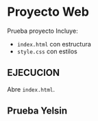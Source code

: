 # Proyecto Web

Prueba proyecto
Incluye:  
- `index.html` con estructura  
- `style.css` con estilos  
## EJECUCION
Abre `index.html`.
## Prueba Yelsin 
